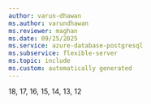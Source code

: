 ```yaml
---
author: varun-dhawan
ms.author: varundhawan
ms.reviewer: maghan
ms.date: 09/25/2025
ms.service: azure-database-postgresql
ms.subservice: flexible-server
ms.topic: include
ms.custom: automatically generated
---
```

18, 17, 16, 15, 14, 13, 12